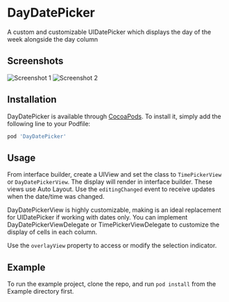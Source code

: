 # DayDatePicker
A custom and customizable UIDatePicker which displays the day of the week alongside the day column

## Screenshots
![Screenshot 1](https://github.com/hughbe/DayDatePicker/blob/master/resources/screenshots/1.png "Screenshot 1")
![Screenshot 2](https://github.com/hughbe/DayDatePicker/blob/master/resources/screenshots/2.png "Screenshot 2")

## Installation

DayDatePicker is available through [CocoaPods](http://cocoapods.org). To install
it, simply add the following line to your Podfile:

```ruby
pod 'DayDatePicker'
```

## Usage
From interface builder, create a UIView and set the class to `TimePickerView` or `DayDatePickerView`. The display will render in interface builder. These views use Auto Layout. Use the `editingChanged` event to receive updates when the date/time was changed.

DayDatePickerView is highly customizable, making is an ideal replacement for UIDatePicker if working with dates only. You can implement DayDatePickerViewDelegate or TimePickerViewDelegate to customize the display of cells in each column.

Use the `overlayView` property to access or modify the selection indicator.

## Example

To run the example project, clone the repo, and run `pod install` from the Example directory first.
